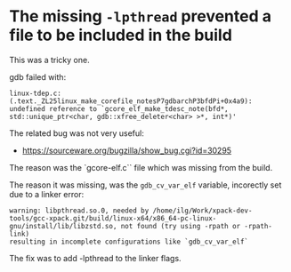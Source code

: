# The missing `-lpthread` prevented a file to be included in the build

This was a tricky one.

gdb failed with:

```
linux-tdep.c:(.text._ZL25linux_make_corefile_notesP7gdbarchP3bfdPi+0x4a9): undefined reference to `gcore_elf_make_tdesc_note(bfd*, std::unique_ptr<char, gdb::xfree_deleter<char> >*, int*)'
```

The related bug was not very useful:

- https://sourceware.org/bugzilla/show_bug.cgi?id=30295

The reason was the `gcore-elf.c`` file which was missing from the build.

The reason it was missing, was the `gdb_cv_var_elf` variable,  incorectly
set due to a linker error:

```
warning: libpthread.so.0, needed by /home/ilg/Work/xpack-dev-tools/gcc-xpack.git/build/linux-x64/x86_64-pc-linux-gnu/install/lib/libzstd.so, not found (try using -rpath or -rpath-link)
resulting in incomplete configurations like `gdb_cv_var_elf`
```

The fix was to add -lpthread to the linker flags.

